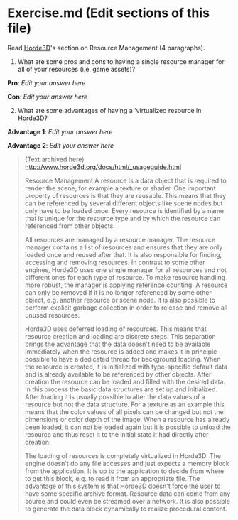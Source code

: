 # Exercise.md (Edit sections of this file)

Read [Horde3D](http://www.horde3d.org/docs/html/_usageguide.html)'s section on Resource Management (4 paragraphs).

1. What are some pros and cons to having a single resource manager for all of your resources (i.e. game assets)?

**Pro**: *Edit your answer here*

**Con**: *Edit your answer here*


2. What are some advantages of having a 'virtualized resource in Horde3D?

**Advantage 1**: *Edit your answer here*

**Advantage 2**: *Edit your answer here*




> (Text archived here)
> http://www.horde3d.org/docs/html/_usageguide.html
>
>
> Resource Management
>A resource is a data object that is required to render the scene, for example a texture or shader. One important property of resources is that they are reusable. This means that they can be referenced by several different objects like scene nodes but only have to be loaded once. Every resource is identified by a name that is unique for the resource type and by which the resource can referenced from other objects.
>
>All resources are managed by a resource manager. The resource manager contains a list of resources and ensures that they are only loaded once and reused after that. It is also responsible for finding, accessing and removing resources. In contrast to some other engines, Horde3D uses one single manager for all resources and not different ones for each type of resource. To make resource handling more robust, the manager is applying reference counting. A resource can only be removed if it is no longer referenced by some other object, e.g. another resource or scene node. It is also possible to perform explicit garbage collection in order to release and remove all unused resources.
>
>Horde3D uses deferred loading of resources. This means that resource creation and loading are discrete steps. This separation brings the advantage that the data doesn't need to be available immediately when the resource is added and makes it in principle possible to have a dedicated thread for background loading. When the resource is created, it is initialized with type-specific default data and is already available to be referenced by other objects. After creation the resource can be loaded and filled with the desired data. In this process the basic data structures are set up and initialized. After loading it is usually possible to alter the data values of a resource but not the data structure. For a texture as an example this means that the color values of all pixels can be changed but not the dimensions or color depth of the image. When a resource has already been loaded, it can not be loaded again but it is possible to unload the resource and thus reset it to the initial state it had directly after creation.
>
>The loading of resources is completely virtualized in Horde3D. The engine doesn't do any file accesses and just expects a memory block from the application. It is up to the application to decide from where to get this block, e.g. to read it from an appropriate file. The advantage of this system is that Horde3D doesn't force the user to have some specific archive format. Resource data can come from any source and could even be streamed over a network. It is also possible to generate the data block dynamically to realize procedural content.
